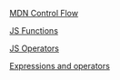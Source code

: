 [MDN Control Flow](https://developer.mozilla.org/en-US/docs/Glossary/Control_flow)

[JS Functions](https://www.w3schools.com/js/js_functions.asp)  

[JS Operators](https://www.w3schools.com/js/js_operators.asp)  

[Expressions and operators](https://developer.mozilla.org/en-US/docs/Web/JavaScript/Guide/Expressions_and_Operators)  

